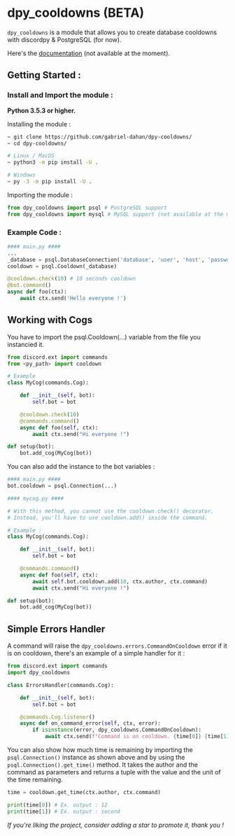 # dpy_cooldowns (BETA)

`dpy_cooldowns` is a module that allows you to create database cooldowns with discordpy & PostgreSQL (for now).

Here's the [documentation](https://docs.gabrieldahan.me/dpy-cooldowns/) (not available at the moment).

## Getting Started :

### Install and Import the module :
**Python 3.5.3 or higher.**

Installing the module :
```bash
~ git clone https://github.com/gabriel-dahan/dpy-cooldowns/
~ cd dpy-cooldowns/

# Linux / MacOS
~ python3 -m pip install -U .

# Windows 
~ py -3 -m pip install -U .
```
Importing the module :
```python
from dpy_cooldowns import psql # PostgreSQL support
from dpy_cooldowns import mysql # MySQL support (not available at the moment)
```

### Example Code :
```python
#### main.py ####
...
_database = psql.DatabaseConnection('database', 'user', 'host', 'password')
cooldown = psql.Cooldown(_database)

@cooldown.check(10) # 10 seconds cooldown
@bot.command()
async def foo(ctx):
    await ctx.send('Hello everyone !')
```

## Working with Cogs
You have to import the psql.Cooldown(...) variable from the file you instancied it.
```python
from discord.ext import commands
from <py_path> import cooldown

# Example
class MyCog(commands.Cog):

    def __init__(self, bot):
        self.bot = bot

    @cooldown.check(10)
    @commands.command()
    async def foo(self, ctx):
        await ctx.send("Hi everyone !")

def setup(bot):
    bot.add_cog(MyCog(bot))
```
You can also add the instance to the bot variables :
```python
#### main.py ####
bot.cooldown = psql.Connection(...)

#### mycog.py ####

# With this method, you cannot use the cooldown.check() decorator.
# Instead, you'll have to use cooldown.add() inside the command.

# Example :
class MyCog(commands.Cog):

    def __init__(self, bot):
        self.bot = bot

    @commands.command()
    async def foo(self, ctx):
        await self.bot.cooldown.add(10, ctx.author, ctx.command)
        await ctx.send("Hi everyone !")

def setup(bot):
    bot.add_cog(MyCog(bot))
```

## Simple Errors Handler
A command will raise the `dpy_cooldowns.errors.CommandOnCooldown` error if it is on cooldown, there's an example of a simple handler for it :
```python
from discord.ext import commands
import dpy_cooldowns

class ErrorsHandler(commands.Cog):

    def __init__(self, bot):
        self.bot = bot

    @commands.Cog.listener()
    async def on_command_error(self, ctx, error):
        if isinstance(error, dpy_cooldowns.CommandOnCooldown):
            await ctx.send(f"Command is on cooldown. {time[0]} {time[1]}(s) left.")
```
You can also show how much time is remaining by importing the `psql.Connection()` instance as shown above and by using the `psql.Connection().get_time()` method. It takes the author and the command as parameters and returns a tuple with the value and the unit of the time remaining.

```python
time = cooldown.get_time(ctx.author, ctx.command)

print(time[0]) # Ex. output : 12
print(time[1]) # Ex. output : second
```

*If you're liking the project, consider adding a star to promote it, thank you !*
